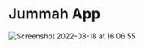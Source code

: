 
# Jummah App 

![Screenshot 2022-08-18 at 16 06 55](https://user-images.githubusercontent.com/50529930/185429598-f28fad2c-a51d-4e99-8fe0-f7994b36560e.png)
